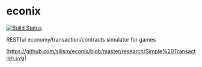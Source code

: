 econix
======
[![Build Status](https://travis-ci.org/sillsm/econix.png?branch=master)](https://travis-ci.org/sillsm/econix)

RESTful economy/transaction/contracts simulator for games

[https://github.com/sillsm/econix/blob/master/research/Simple%20Transaction.svg]
